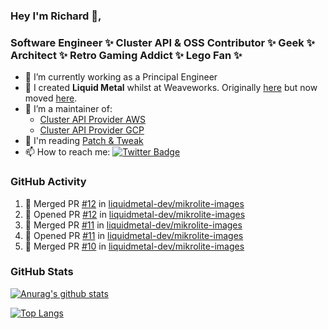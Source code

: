 ### Hey I'm Richard 👋, 

<h3 align="left">Software Engineer ✨ Cluster API & OSS Contributor ✨ Geek ✨ Architect ✨ Retro Gaming Addict ✨ Lego Fan ✨</h3>

- 🔭 I’m currently working as a Principal Engineer
- 📯 I created **Liquid Metal** whilst at Weaveworks. Originally [here](https://github.com/weaveworks-liquidmetal) but now moved [here](https://github.com/liquidmetal-dev).
- 👯 I’m a maintainer of:
  -  [Cluster API Provider AWS](https://github.com/kubernetes-sigs/cluster-api-provider-aws)
  -  [Cluster API Provider GCP](https://github.com/kubernetes-sigs/cluster-api-provider-gcp)
- 💬 I'm reading [Patch & Tweak](https://bjooks.com/products/patch-tweak-exploring-modular-synthesis)
- 📫 How to reach me: [![Twitter Badge](https://img.shields.io/badge/-@fruit_case-00acee?style=flat&logo=Twitter&logoColor=white)](https://twitter.com/intent/follow?screen_name=fruit_case "Follow on Twitter")

### GitHub Activity 

<!--START_SECTION:activity-->
1. 🎉 Merged PR [#12](https://github.com/liquidmetal-dev/mikrolite-images/pull/12) in [liquidmetal-dev/mikrolite-images](https://github.com/liquidmetal-dev/mikrolite-images)
2. 💪 Opened PR [#12](https://github.com/liquidmetal-dev/mikrolite-images/pull/12) in [liquidmetal-dev/mikrolite-images](https://github.com/liquidmetal-dev/mikrolite-images)
3. 🎉 Merged PR [#11](https://github.com/liquidmetal-dev/mikrolite-images/pull/11) in [liquidmetal-dev/mikrolite-images](https://github.com/liquidmetal-dev/mikrolite-images)
4. 💪 Opened PR [#11](https://github.com/liquidmetal-dev/mikrolite-images/pull/11) in [liquidmetal-dev/mikrolite-images](https://github.com/liquidmetal-dev/mikrolite-images)
5. 🎉 Merged PR [#10](https://github.com/liquidmetal-dev/mikrolite-images/pull/10) in [liquidmetal-dev/mikrolite-images](https://github.com/liquidmetal-dev/mikrolite-images)
<!--END_SECTION:activity-->

### GitHub Stats

[![Anurag's github stats](https://github-readme-stats.vercel.app/api?username=richardcase&count_private=true&show_icons=true)](https://github.com/anuraghazra/github-readme-stats)

[![Top Langs](https://github-readme-stats.vercel.app/api/top-langs/?username=richardcase&hide=html&layout=compact)](https://github.com/anuraghazra/github-readme-stats)
